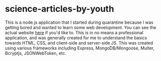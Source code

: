 # science-articles-by-youth

This is a node.js application that I started during quarantine because I was getting bored and wanted to learn some web development. You can see the actual website <a href="http://sciencearticlesbyyouth.herokuapp.com/">here</a> if you'd like to. This is in no means a professional application, and was generally created for me to understand the basics towards HTML, CSS, and client-side and server-side JS. This was created using various frameworks including Express, MongoDB/Mongoose, Multer, Bcryptjs, JSONWebToken, etc.
